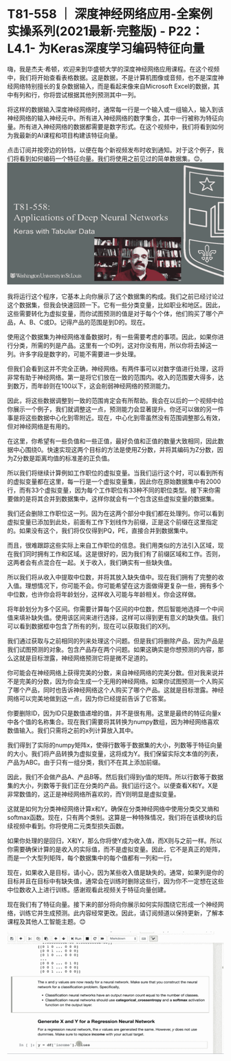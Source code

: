 # T81-558 ｜ 深度神经网络应用-全案例实操系列(2021最新·完整版) - P22：L4.1- 为Keras深度学习编码特征向量 

嗨，我是杰夫·希顿，欢迎来到华盛顿大学的深度神经网络应用课程。在这个视频中，我们将开始查看表格数据。这是数据，不是计算机图像或音频，也不是深度神经网络特别擅长的复杂数据输入，而是看起来像来自Microsoft Excel的数据，其中有列和行，你将尝试根据其他列预测其中一列。

将这样的数据输入深度神经网络时，通常每一行是一个输入或一组输入，输入到该神经网络的输入神经元中。所有进入神经网络的数字集合，其中一行被称为特征向量。所有进入神经网络的数据都需要是数字形式。在这个视频中，我们将看到如何为我最新的AI课程和项目构建该特征向量。

点击订阅并按旁边的铃铛，以便在每个新视频发布时收到通知。对于这个例子，我们将看到如何编码一个特征向量。我们将使用之前见过的简单数据集。😊。![](img/04abe3c48902ea74356b7dd00d915cc9_1.png)

我将运行这个程序，它基本上向你展示了这个数据集的构成。我们之前已经讨论过这个数据集，但我会快速回顾一下。它有一些分类变量，比如职业和地区。因此，这些需要转化为虚拟变量，而你试图预测的值是对于每个个体，他们购买了哪个产品，A、B、C或D。记得产品的范围是到D的。现在。

使用这个数据集为神经网络准备数据时，有一些需要考虑的事项。因此，如果你进行分类，所需的列是产品。这里有一个ID列，这对你没有用，所以你将去掉这一列。许多字段是数字的，可能不需要进一步处理。

但我们会看到这并不完全正确，神经网络。有两件事可以对数字值进行处理，这将非常有助于神经网络。第一是将它们放在一致的范围内。收入的范围要大得多，达到数万，而年龄则在100以下，这会削弱神经网络的预测能力。

因此，将这些数据调整到一致的范围肯定会有所帮助。我会在以后的一个视频中给你展示一个例子，我们就调整这一点，预测能力会显著提升。你还可以做的另一件事是将这些数据中心化到零附近。现在，中心化到零虽然没有范围调整那么有效，但对神经网络是有用的。

在这里，你希望有一些负值和一些正值，最好负值和正值的数量大致相同，因此数据中心围绕0。快速实现这两个目标的方法是使用Z分数，并将其编码为Z分数，因为Z分数是距离均值的标准差的正负值。

所以我们将继续计算例如工作职位的虚拟变量。当我们运行这个时，可以看到所有的虚拟变量都在这里，每一行是一个虚拟变量集，因此你在原始数据集中有2000行，而有33个虚拟变量，因为每个工作职位有33种不同的职位类型。接下来你需要做的是将其合并到数据集中，这样你就会有一个包含这些虚拟变量的数据集。

我们还会删除工作职位这一列。因为在这两个部分中我们都在处理列。你可以看到虚拟变量已添加到此处，前面有工作下划线作为前缀，正是这个前缀在这里指定的。如果没有这个，我们将仅仅得到PQ，PE，直接合并到数据集中。

而且，很难跟踪这些实际上来自工作职位的信息。我们用类似的方法引入区域，现在我们同时拥有工作和区域。这是很好的，因为我们有了前缀区域和工作。否则，这两者会有点混合在一起。关于收入，我们确实有一些缺失值。

所以我们将从收入中提取中位数，并将其放入缺失值中。现在我们拥有了完整的收入值。理想情况下，你可能不会。你可能希望在这方面做得更复杂一些，拥有多个中位数，也许你会将年龄划分，这样收入可能与年龄相关。你会这样做。

将年龄划分为多个区间。你需要计算每个区间的中位数，然后智能地选择一个中间值来填补缺失值。使用该区间来进行选择，这样可以得到更有意义的缺失值。我们可以看到数据框中包含了所有的列，现在可以获取我们的X列。

我们通过获取与之前相同的列来处理这个问题。但是我们将删除产品，因为产品是我们试图预测的对象。包含产品存在两个问题。如果这确实是你想预测的内容，那么这就是目标泄露，神经网络预测它将是微不足道的。

你可能会在神经网络上获得完美的分数，来自神经网络的完美分数。但对我来说并不是完美的分数，因为你会生成一个无用的神经网络。如果你试图预测一个人购买了哪个产品，同时也告诉神经网络这个人购买了哪个产品。这就是目标泄露。神经网络可以完美地做到这一点，因为你已经提前告诉了它答案。

你要删除ID，因为ID只是数值递增的值，并不是很有用。这里是最终的特征向量x中各个值的名称集合。现在我们需要将其转换为numpy数组，因为神经网络喜欢数值输入。我们只需将之前的x列计算放入其中。

我们得到了实际的numpy矩阵x，使得行数等于数据集的大小，列数等于特征向量的大小。我们将产品转换为虚拟变量，这将成为Y。我们保留实际文本值的列表，产品为ABC。由于只有一组分类，我们不在其上添加前缀。

因此，我们不会做产品A、产品B等。然后我们得到y值的矩阵。所以行数等于数据集的大小，列数等于我们正在分类的产品。我们运行这个。以便查看X和Y。X是非常数值的，这正是神经网络所喜欢的，而Y则明显是虚拟变量。

这就是如何为分类神经网络计算x和Y。确保在分类神经网络中使用分类交叉熵和softmax函数。现在，只有两个类别。这算是一种特殊情况，我们将在该模块的后续视频中看到。你将使用二元类型损失函数。

如果你处理的是回归，X和Y，那么你将使Y成为收入值，而X则与之前一样。所以你需要确保计算的是收入的实际值，而不是虚拟变量。因此，它不是真正的矩阵，而是一个大型列矩阵，每个数据集中的每个值都有一列和一行。

现在，如果收入是目标，请小心，因为某些收入值是缺失的。通常，如果列是你的目标并且在目标中有缺失值，通常会在训练时删除这些行，因为你不一定想在这些中位数收入上进行训练。感谢观看此视频关于特征向量创建。

现在我们有了特征向量。接下来的部分将向你展示如何实际围绕它形成一个神经网络，训练它并生成预测。此内容经常更改。因此，请订阅频道以保持更新，了解本课程及其他人工智能主题。😊

![](img/04abe3c48902ea74356b7dd00d915cc9_3.png)
